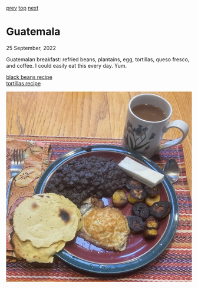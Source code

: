 [prev](grenada.md)
[top](../index.md)
[next](guinea.md)
# Guatemala
25 September, 2022


Guatemalan breakfast: refried beans, plantains, egg, tortillas, queso
fresco, and coffee. I could easily eat this every day. Yum.

[black beans recipe](https://www.recipezazz.com/recipe/guatemalan-refried-black-beans-14579)<br>
[tortillas recipe](https://blog.unbound.org/2013/03/how-to-make-guatemalan-tortillas-recipe/)

![breakfast](images/guatemala.jpeg)
